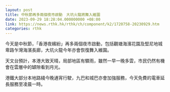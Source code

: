 ```yaml
---
layout: post
title: 中秋節再多兩個夜市啟動　大坑火龍將舞入維園
date: 2023-09-29 18:28:04.000000000 +08:00
link: https://news.rthk.hk/rthk/ch/component/k2/1720758-20230929.htm
categories: rthk
---
```


今天是中秋節，「香港夜繽紛」再多兩個夜市啟動，包括觀塘海濱花園及堅尼地城卑路乍灣海濱長廊，大坑火龍今年亦會恢復舞入維園。

天文台預計，本港大致天晴，局部地區有驟雨，雖然一早一晚多雲，市民仍然有機會在雲層中的罅隙看到月光。

港鐵大部分本地路綫今晚通宵行駛，九巴和城巴亦會加強服務，今天免費的電車延長服務至凌晨一時。
